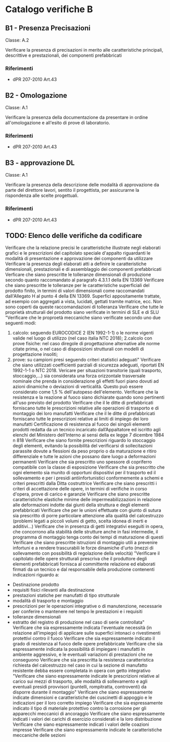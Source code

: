 # Catalogo verifiche B

## B1 - Presenza Precisazioni

Classe: A.2

Verificare la presenza di precisazioni in merito alle caratteristiche principali, descrittive e prestazionali, dei componenti prefabbricati

### Riferimenti
- dPR 207-2010 Art.43

## B2 - Omologazione

Classe: A.1

Verificare la presenza della documentazione da presentare in ordine all'omologazione e all'esito di prove di laboratorio.

### Riferimenti

- dPR 207-2010 Art.43

## B3 - approvazione DL

Classe: A.1

Verificare la presenza della descrizione delle modalità di approvazione da parte del direttore lavori, sentito il progettista, per assicurarne la rispondenza alle scelte progettuali.

### Riferimenti

- dPR 207-2010 Art.43


## TODO: Elenco delle verifiche da codificare


Verificare che la relazione precisi le caratteristiche illustrate negli elaborati grafici e le prescrizioni del capitolato speciale d'appalto riguardanti le modalità di presentazione e approvazione dei componenti da utilizzare
Verificare la presenza degli elaborati atti a definire le caratteristiche dimensionali, prestazionali e di assemblaggio dei componenti prefabbricati
Verficare che siano prescritte le tolleranze dimensionali di produzione secondo quanto raccomandato al paragrafo 4.3.1.1 della EN 13369
Verificare che siano prescritte le tolleranze per le caratteristiche superficiali del prodotto finito, in termini di valori dimensionali come raccomandati dall'Allegato H al punto 4 della EN 13369. Superfici appositamente trattate, ad esempio con aggregati a vista, lucidati, gettati tramite matrice, ecc. Non sono coperti da queste raccomandazioni di tolleranza
Verificare che tutte le proprietà strutturali del prodotto siano verificate in termini di SLE e di SLU
"Verificare che le proproetà meccaniche siano verificate secondo uno due seguenti modi:
1. calcolo: seguendo EUROCODICE 2 (EN 1992-1-1) o le norme vigenti valide nel luogo di utilizzo (nel caso italia NTC 2018);
2.calcolo con prove fisiche: nel caso diregole di progettazione alternative alle norme citate prima, o nel caso di disposizioni strutturali con modelli di progettazione insoliti;
3. prove: su campioni presi seguendo criteri statistici adeguati"
Verificare che siano utilizzati coefficienti parziali di sicurezza adeguati, riportati EN 1992-1-1 o NTC 2018.
Vericare per situazioni transitorie (quali trasporto, stoccaggio,…) sia considerata una forza orizzontale trasversale nominale che prenda in considerazione gli effetti fuori piano dovuti ad azioni dinamiche o deviazioni di verticalità. Questo può essere considerato come 1,5 % dell'autopeso dell'elemento.
Verificare che la resistenza e la reazione al fuoco siano dichiarate quando sono pertinenti all'uso previsto del prodotto
Verificare che il le ditte di prefabbricati forniscano tutte le prescrizioni relative alle operazioni di trasporto e di montaggio dei loro manufatti
Verificare che il le ditte di prefabbricati forniscano tutte le prescrizioni relative ai limiti di impiego dei loro manufatti
Certificazione di resistenza al fuoco dei singoli elementi prodotti redatta da un tecnico incaricato dall’Appaltatore ed iscritto agli elenchi del Ministero dell’Interno ai sensi della ex legge 7 dicembre 1984 n 818
Verificare che siano fornite prescrizioni riguardo lo stoccaggio degli elementi, evitando la possibilità del verificarsi di sollecitazioni parassite dovute a flessioni da peso proprio o da maturazione e ritiro differenziale e tutte le azioni che possano dare luogo a deformazioni permanenti
Verificare che sia prescritto uno spessore di copriferro compatibile con la classe di esposizione
Verificare che sia prescritto che ogni elemento sia munito di opportuni dispositivi per il trasporto ed il sollevamento e per i presidi antiinfortunistici conformemente a schemi e criteri prescritti dalla Ditta costruttrice
Verificare che siano prescritti i criteri di accettazione delle opere, in termini di verifiche in corso d'opera, prove di carico e garanzie
Verificare che siano prescritte caratteristiche elastiche minime delle impermeabilizzazioni in relazione alle deformazioni indotte dai giunti della struttura e degli elementi prefabbricati
Verificare che per le unioni effettuate con giunto di sutura sia prescritto di porre particolare attenzione alla qualità del calcestruzzo (problemi legati a piccoli volumi di getto, scelta idonea di inerti e additivi…)
Verificare che in presenza di getti integrativi eseguiti in opera, che concorrono alla stabilità delle strutture anche in fasi intermedie, il programma di montaggio tenga conto dei tempi di maturazione di questi
Verificare che siano prescritte istruzioni di montaggio utili a prevenire infortuni e a rendere trascurabili le forze dinamiche d'urto (mezzi di sollevamento con possibilità di regolazione della velocità)
"Verificare il capitolato delle opere strutturali prescriva che il produttore degli elementi prefabbricati fornisca al committente relazione ed elaborati firmati da un tecnico e dal responsabile della produzione contenenti indicazioni riguardo a:
- Destinazione prodotto
- requisiti fisici rilevanti alla destinazione
- prestazioni statiche per manufatti di tipo strutturale
- modalità di trasporto e montaggio
- prescrizioni per le operazioni integrative o di manutenzione, necessarie per conferire o mantenere nel tempo le prestazioni e i requisiti
- tolleranze dimensionali
- estratto del registro di produzione nel caso di serie controllata"
Verificare che sia espressamente indicata l'eventuale necessità (in relazione all'impiego) di applicare sulle superfici intonaci o rivestimenti protettivi contro il fuoco
Verificare che sia espressamente indicato il grado di resistenza al fuoco delle opere prefabbricate
Verificare che sia espressamente indicata la possibilità di impiegare i manufatti in ambiente aggressivo, e le eventuali variazioni di prestazioni che ne conseguono
Verificare che sia prescritta la resistenza caratteristica richiesta del calcestruzzo nel caso in cui la sezione di manufatto resistente debba essere completata in opera con getto integrativo
"Verificare che siano espressamente indicate le prescrizioni relative al carico sui mezzi di trasporto, alle modalità di sollevamento e agli
eventuali presidi provvisori (puntelli, rompitratta, controventi) da disporre durante il montaggio"
Verificare che siano espressamente indicate dimensioni e caratteristiche dei cuscinetti di appoggio e le indicazioni per il loro corretto impiego
Verificare che sia espressamente indicato il tipo di materiale protettivo contro la corrosione per gli apparecchi meccanici di ancoraggio
Verificare che siano espressamente indicati i valori dei carichi di esercizio considerati e la loro distribuzione
Verificare che siano espressamente indicati i valori delle coazioni impresse
Verificare che siano espressamente indicate le caratteristiche meccaniche delle sezioni

